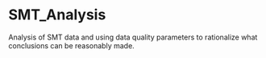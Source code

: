 # SMT_Analysis
Analysis of SMT data and using data quality parameters to rationalize what conclusions can be reasonably made. 
